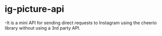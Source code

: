 # ig-picture-api
-It is a mini API for sending direct requests to Instagram using the cheerio library without using a 3rd party API.


